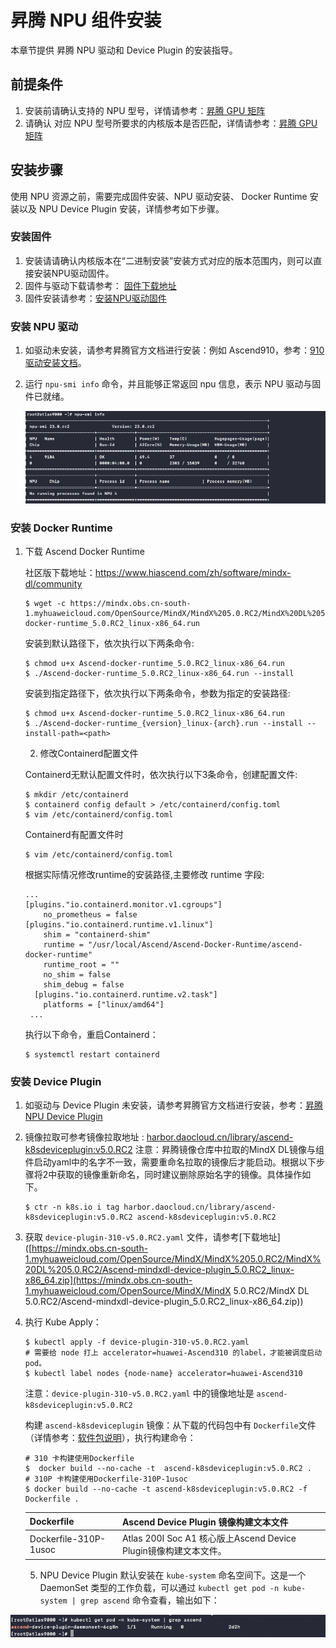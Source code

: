 # 昇腾 NPU 组件安装

本章节提供 昇腾 NPU 驱动和 Device Plugin 的安装指导。

## 前提条件

1. 安装前请确认支持的 NPU 型号，详情请参考：[昇腾 GPU 矩阵](gpu_matrix.md)
2. 请确认 对应 NPU 型号所要求的内核版本是否匹配，详情请参考：[昇腾 GPU 矩阵](gpu_matrix.md)

## 安装步骤

使用 NPU 资源之前，需要完成固件安装、NPU 驱动安装、 Docker Runtime 安装以及 NPU Device Plugin 安装，详情参考如下步骤。

### 安装固件

1. 安装请请确认内核版本在“二进制安装”安装方式对应的版本范围内，则可以直接安装NPU驱动固件。
2. 固件与驱动下载请参考： [固件下载地址](https://www.hiascend.com/zh/hardware/firmware-drivers/community?product=2&model=15&cann=6.3.RC2.alpha005&driver=1.0.20.alpha)
3. 固件安装请参考：[安装NPU驱动固件](https://www.hiascend.com/document/detail/zh/quick-installation/23.0.RC2/quickinstg/800_3000/quickinstg_800_3000_0001.html)

### 安装 NPU 驱动

1. 如驱动未安装，请参考昇腾官方文档进行安装：例如 Ascend910，参考：[910 驱动安装文档](https://www.hiascend.com/document/detail/zh/Atlas%20200I%20A2/23.0.RC3/EP/installationguide/Install_87.html)。

2. 运行 `npu-smi info` 命令，并且能够正常返回 npu 信息，表示 NPU 驱动与固件已就绪。

    ![昇腾信息](./images/npu-smi-info.png)

### 安装 Docker Runtime

1. 下载 Ascend Docker Runtime

   社区版下载地址：https://www.hiascend.com/zh/software/mindx-dl/community

   ```
   $ wget -c https://mindx.obs.cn-south-1.myhuaweicloud.com/OpenSource/MindX/MindX%205.0.RC2/MindX%20DL%205.0.RC2/Ascend-docker-runtime_5.0.RC2_linux-x86_64.run
   ```

   安装到默认路径下，依次执行以下两条命令:

   ```
   $ chmod u+x Ascend-docker-runtime_5.0.RC2_linux-x86_64.run 
   $ ./Ascend-docker-runtime_5.0.RC2_linux-x86_64.run --install
   ```

   安装到指定路径下，依次执行以下两条命令，<path>参数为指定的安装路径:

   ```
   $ chmod u+x Ascend-docker-runtime_5.0.RC2_linux-x86_64.run 
   $ ./Ascend-docker-runtime_{version}_linux-{arch}.run --install --install-path=<path>
   ```

   2. 修改Containerd配置文件

   Containerd无默认配置文件时，依次执行以下3条命令，创建配置文件:

   ```
   $ mkdir /etc/containerd 
   $ containerd config default > /etc/containerd/config.toml 
   $ vim /etc/containerd/config.toml
   ```

   Containerd有配置文件时

   ```
   $ vim /etc/containerd/config.toml
   ```

   根据实际情况修改runtime的安装路径,主要修改 runtime 字段:

   ```
   ... 
   [plugins."io.containerd.monitor.v1.cgroups"]
       no_prometheus = false  
   [plugins."io.containerd.runtime.v1.linux"]
       shim = "containerd-shim"
       runtime = "/usr/local/Ascend/Ascend-Docker-Runtime/ascend-docker-runtime"
       runtime_root = ""
       no_shim = false
       shim_debug = false
     [plugins."io.containerd.runtime.v2.task"]
       platforms = ["linux/amd64"]
    ...
   ```

   执行以下命令，重启Containerd：

   ```
   $ systemctl restart containerd
   ```

### 安装 Device Plugin

1. 如驱动与 Device Plugin 未安装，请参考昇腾官方文档进行安装，参考：[昇腾 NPU Device Plugin](https://www.hiascend.com/document/detail/zh/mindx-dl/50rc3/clusterscheduling/clusterschedulingig/dlug_installation_001.html)

2. 镜像拉取可参考镜像拉取地址 : [harbor.daocloud.cn/library/ascend-k8sdeviceplugin:v5.0.RC2](http://harbor.daocloud.cn/library/ascend-k8sdeviceplugin:v5.0.RC2)
   注意：昇腾镜像仓库中拉取的MindX DL镜像与组件启动yaml中的名字不一致，需要重命名拉取的镜像后才能启动。根据以下步骤将2中获取的镜像重新命名，同时建议删除原始名字的镜像。具体操作如下。

   ```
   $ ctr -n k8s.io i tag harbor.daocloud.cn/library/ascend-k8sdeviceplugin:v5.0.RC2 ascend-k8sdeviceplugin:v5.0.RC2
   ```

3. 获取 `device-plugin-310-v5.0.RC2.yaml` 文件，请参考[下载地址]([https://mindx.obs.cn-south-1.myhuaweicloud.com/OpenSource/MindX/MindX%205.0.RC2/MindX%20DL%205.0.RC2/Ascend-mindxdl-device-plugin_5.0.RC2_linux-x86_64.zip](https://mindx.obs.cn-south-1.myhuaweicloud.com/OpenSource/MindX/MindX 5.0.RC2/MindX DL 5.0.RC2/Ascend-mindxdl-device-plugin_5.0.RC2_linux-x86_64.zip))

4. 执行 Kube Apply：

   ```
   $ kubectl apply -f device-plugin-310-v5.0.RC2.yaml 
   # 需要给 node 打上 accelerator=huawei-Ascend310 的label，才能被调度启动 pod。 
   $ kubectl label nodes {node-name} accelerator=huawei-Ascend310
   ```

   注意：`device-plugin-310-v5.0.RC2.yaml` 中的镜像地址是 `ascend-k8sdeviceplugin:v5.0.RC2`

   构建 `ascend-k8sdeviceplugin` 镜像：从下载的代码包中有 `Dockerfile`文件（详情参考：[软件包说明](https://www.hiascend.com/document/detail/zh/mindx-dl/300/dluserguide/clusterscheduling/dlug_installation_02_000035.html)），执行构建命令：

   ```
   # 310 卡构建使用Dockerfile 
   $  docker build --no-cache -t  ascend-k8sdeviceplugin:v5.0.RC2 .  
   # 310P 卡构建使用Dockerfile-310P-1usoc 
   $ docker build --no-cache -t ascend-k8sdeviceplugin:v5.0.RC2 -f Dockerfile .
   ```

   | Dockerfile            | Ascend Device Plugin 镜像构建文本文件                        |
   | --------------------- | ------------------------------------------------------------ |
   | Dockerfile-310P-1usoc | Atlas 200I Soc A1 核心版上Ascend Device Plugin镜像构建文本文件。 |

   5. NPU Device Plugin 默认安装在 `kube-system` 命名空间下。这是一个 DaemonSet 类型的工作负载，可以通过 `kubectl get pod -n kube-system | grep ascend` 命令查看，输出如下：

![昇腾 Device Plugin](./images/ascend-device-plugin.png)



